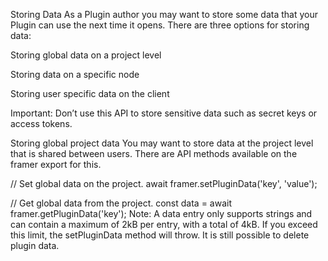 Storing Data
As a Plugin author you may want to store some data that your Plugin can use the next time it opens. There are three options for storing data:

Storing global data on a project level

Storing data on a specific node

Storing user specific data on the client

Important: Don’t use this API to store sensitive data such as secret keys or access tokens.

Storing global project data
You may want to store data at the project level that is shared between users. There are API methods available on the framer export for this.

// Set global data on the project.
await framer.setPluginData('key', 'value');

// Get global data from the project.
const data = await framer.getPluginData('key');
Note: A data entry only supports strings and can contain a maximum of 2kB per entry, with a total of 4kB. If you exceed this limit, the setPluginData method will throw. It is still possible to delete plugin data.
